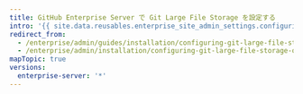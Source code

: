 ```yaml
---
title: GitHub Enterprise Server で Git Large File Storage を設定する
intro: '{{ site.data.reusables.enterprise_site_admin_settings.configuring-large-file-storage-short-description }}'
redirect_from:
  - /enterprise/admin/guides/installation/configuring-git-large-file-storage-on-github-enterprise/
  - /enterprise/admin/installation/configuring-git-large-file-storage-on-github-enterprise-server
mapTopic: true
versions:
  enterprise-server: '*'
---
```


